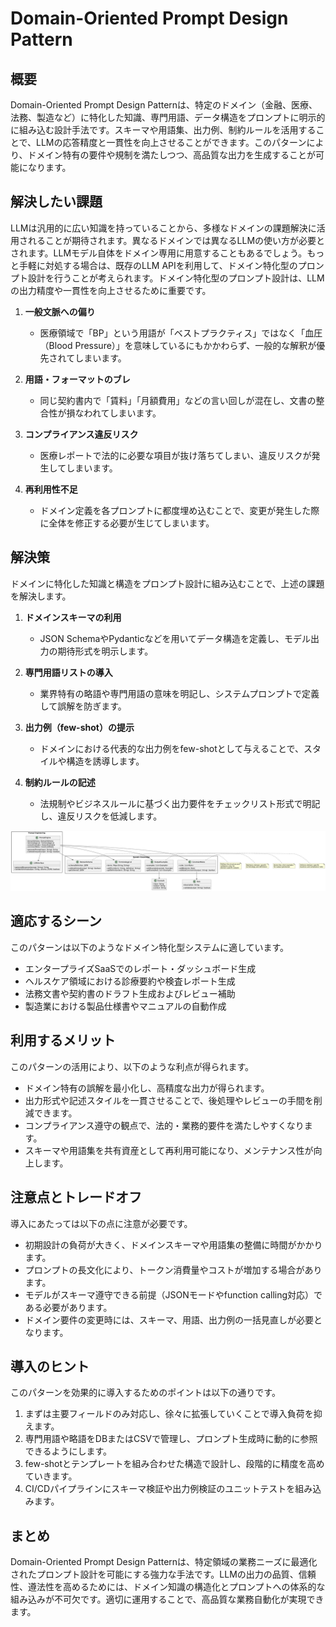 # Domain-Oriented Prompt Design Pattern

## 概要

Domain-Oriented Prompt Design Patternは、特定のドメイン（金融、医療、法務、製造など）に特化した知識、専門用語、データ構造をプロンプトに明示的に組み込む設計手法です。スキーマや用語集、出力例、制約ルールを活用することで、LLMの応答精度と一貫性を向上させることができます。このパターンにより、ドメイン特有の要件や規制を満たしつつ、高品質な出力を生成することが可能になります。

## 解決したい課題

LLMは汎用的に広い知識を持っていることから、多様なドメインの課題解決に活用されることが期待されます。異なるドメインでは異なるLLMの使い方が必要とされます。LLMモデル自体をドメイン専用に用意することもあるでしょう。もっと手軽に対処する場合は、既存のLLM APIを利用して、ドメイン特化型のプロンプト設計を行うことが考えられます。ドメイン特化型のプロンプト設計は、LLMの出力精度や一貫性を向上させるために重要です。

1. **一般文脈への偏り**
   - 医療領域で「BP」という用語が「ベストプラクティス」ではなく「血圧（Blood Pressure）」を意味しているにもかかわらず、一般的な解釈が優先されてしまいます。

2. **用語・フォーマットのブレ**
   - 同じ契約書内で「賃料」「月額費用」などの言い回しが混在し、文書の整合性が損なわれてしまいます。

3. **コンプライアンス違反リスク**
   - 医療レポートで法的に必要な項目が抜け落ちてしまい、違反リスクが発生してしまいます。

4. **再利用性不足**
   - ドメイン定義を各プロンプトに都度埋め込むことで、変更が発生した際に全体を修正する必要が生じてしまいます。

## 解決策

ドメインに特化した知識と構造をプロンプト設計に組み込むことで、上述の課題を解決します。

1. **ドメインスキーマの利用**
   - JSON SchemaやPydanticなどを用いてデータ構造を定義し、モデル出力の期待形式を明示します。

2. **専門用語リストの導入**
   - 業界特有の略語や専門用語の意味を明記し、システムプロンプトで定義して誤解を防ぎます。

3. **出力例（few-shot）の提示**
   - ドメインにおける代表的な出力例をfew-shotとして与えることで、スタイルや構造を誘導します。

4. **制約ルールの記述**
   - 法規制やビジネスルールに基づく出力要件をチェックリスト形式で明記し、違反リスクを低減します。

![img](uml/images/domain_oriented_prompt_design_pattern.png)

## 適応するシーン

このパターンは以下のようなドメイン特化型システムに適しています。

- エンタープライズSaaSでのレポート・ダッシュボード生成
- ヘルスケア領域における診療要約や検査レポート生成
- 法務文書や契約書のドラフト生成およびレビュー補助
- 製造業における製品仕様書やマニュアルの自動作成

## 利用するメリット

このパターンの活用により、以下のような利点が得られます。

- ドメイン特有の誤解を最小化し、高精度な出力が得られます。
- 出力形式や記述スタイルを一貫させることで、後処理やレビューの手間を削減できます。
- コンプライアンス遵守の観点で、法的・業務的要件を満たしやすくなります。
- スキーマや用語集を共有資産として再利用可能になり、メンテナンス性が向上します。

## 注意点とトレードオフ

導入にあたっては以下の点に注意が必要です。

- 初期設計の負荷が大きく、ドメインスキーマや用語集の整備に時間がかかります。
- プロンプトの長文化により、トークン消費量やコストが増加する場合があります。
- モデルがスキーマ遵守できる前提（JSONモードやfunction calling対応）である必要があります。
- ドメイン要件の変更時には、スキーマ、用語、出力例の一括見直しが必要となります。

## 導入のヒント

このパターンを効果的に導入するためのポイントは以下の通りです。

1. まずは主要フィールドのみ対応し、徐々に拡張していくことで導入負荷を抑えます。
2. 専門用語や略語をDBまたはCSVで管理し、プロンプト生成時に動的に参照できるようにします。
3. few-shotとテンプレートを組み合わせた構造で設計し、段階的に精度を高めていきます。
4. CI/CDパイプラインにスキーマ検証や出力例検証のユニットテストを組み込みます。

## まとめ

Domain-Oriented Prompt Design Patternは、特定領域の業務ニーズに最適化されたプロンプト設計を可能にする強力な手法です。LLMの出力の品質、信頼性、遵法性を高めるためには、ドメイン知識の構造化とプロンプトへの体系的な組み込みが不可欠です。適切に運用することで、高品質な業務自動化が実現できます。
